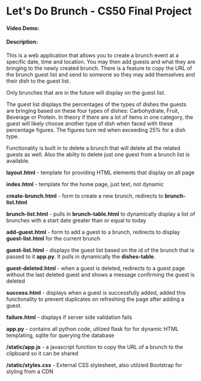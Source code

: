 # Let's Do Brunch - CS50 Final Project

#### Video Demo:

#### Description:

This is a web application that allows you to create a brunch event at a specific date, time and location. You may then add guests and what they are bringing to the newly created brunch. There is a feature to copy the URL of the brunch guest list and send to someone so they may add themselves and their dish to the guest list.

Only brunches that are in the future will display on the guest list.

The guest list displays the percentages of the types of dishes the guests are bringing based on these four types of dishes: Carbohydrate, Fruit, Beverage or Protein. In theory if there are a lot of items in one category, the guest will likely choose another type of dish when faced with these percentage figures. The figures turn red when exceeding 25% for a dish type.

Functionality is built in to delete a brunch that will delete all the related guests as well. Also the abilty to delete just one guest from a brunch list is available.

**layout.html** - template for providing HTML elements that display on all page

**index.html** - template for the home page, just text, not dynamic

**create-brunch.html** - form to create a new brunch, redirects to **brunch-list.html**

**brunch-list.html** - pulls in **brunch-table.html** to dynamically display a list of brunches with a start date greater than or equal to today

**add-guest.html** - form to add a guest to a brunch, redirects to display **guest-list.html** for the current brunch

**guest-list.html** - displays the guest list based on the id of the brunch that is passed to it **app.py**. It pulls in dynamically the **dishes-table**.

**guest-deleted.html** - when a guest is deleted, redirects to a guest page without the last deleted guest and shows a message confirming the guest is deleted

**success.html** - displays when a guest is successfully added, added this functionality to prevent duplicates on refreshing the page after adding a guest.

**failure.html** - displays if server side validation fails

**app.py** - contains all python code, utlized flask for for dynamic HTML templating, sqlite for querying the database

**/static/app.js** - a javascript function to copy the URL of a brunch to the clipboard so it can be shared

**/static/styles.css** - External CSS stylesheet, also utilzied Bootstrap for styling from a CDN
